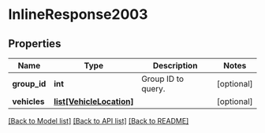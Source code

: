 # InlineResponse2003

## Properties
Name | Type | Description | Notes
------------ | ------------- | ------------- | -------------
**group_id** | **int** | Group ID to query. | [optional] 
**vehicles** | [**list[VehicleLocation]**](VehicleLocation.md) |  | [optional] 

[[Back to Model list]](../README.md#documentation-for-models) [[Back to API list]](../README.md#documentation-for-api-endpoints) [[Back to README]](../README.md)


